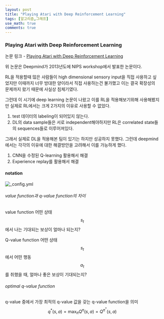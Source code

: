 ```yaml
---
layout: post
title: "Playing Atari with Deep Reinforcement Learning"
tags: [알고리즘,그래프]
use_math: true
comments: true
---
```

### Playing Atari with Deep Reinforcement Learning

논문 링크 - [Playing Atari with Deep Reinforcement Learning](https://arxiv.org/pdf/1312.5602.pdf)

위 논문은 Deepmind가 2013년도에 NIPS workshop에서 발표한 논문이다.

RL을 적용할때 많은 사람들이 high dimensional sensory input을 직접 사용하고 싶었지만 이때까지 너무 방대한 양이라서 직접 사용하는건 불가했고 이는 결국 확장성의 문제까지 왔기 때문에 사실상 침체기였다.

그런데 이 시기에 deep learning 논문이 나왔고 이를 RL을 적용해보기위해 사용해봤지만 실제로 RL에서는 크게 2가지의 이유로 사용할 수 없었다.

1. test 데이터의 labeling이 되어있지 않는다.
2. DL의 data sample들은 서로 independent해야하지만 RL은 correlated state들의 sequences들로 이루어져있다.

그래서 실제로 DL을 적용해본 팀이 있기는 하지만 성공하지 못했다. 그런데 deepmind에서는 각각의 이유에 대한 해결방안을 고려해서 이를 가능하게 했다. 

1. CNN을 수정된 Q-learning 활용해서 해결
2. Experience replay를 활용해서 해결

#### notation

![_config.yml]({{site.baseurl}}/images/dqn/1.png)

###### value function과 q-value function의 차이

value function
어떤 상태 $$s_t$$에서 나는 기대되는 보상이 얼마나 되는지?

Q-value function
어떤 상태 $$s_t$$에서 어떤 행동 $$a_t$$를 취했을 때, 얼마나 좋은 보상이 기대되는지?

###### optimal q-value function

q-value 중에서 가장 최적의 q-value 값을 갖는 q-value function을 의미
$$q^{*}(s,a)=\max_{\pi }Q^{\pi}(s,a)=Q^{\pi^{*}}(s,a)$$